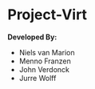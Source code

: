 # Project-Virt

**Developed By:**
- Niels van Marion
- Menno Franzen
- John Verdonck
- Jurre Wolff

